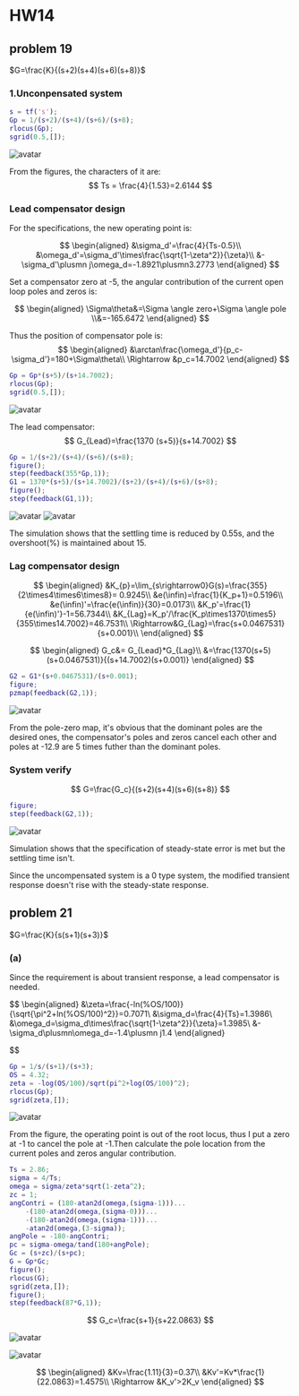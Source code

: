 # HW14

## problem 19

$G=\frac{K}{(s+2)(s+4)(s+6)(s+8)}$

### 1.Unconpensated system

```matlab
s = tf('s');
Gp = 1/(s+2)/(s+4)/(s+6)/(s+8);
rlocus(Gp);
sgrid(0.5,[]);
```

![avatar](./hw14-1.png)

From the figures, the characters of it are:
$$
Ts = \frac{4}{1.53}=2.6144
$$

### Lead compensator design

For the specifications, the new operating point is:

$$
\begin{aligned}
&\sigma_d'=\frac{4}{Ts-0.5}\\
&\omega_d'=\sigma_d'\times\frac{\sqrt{1-\zeta^2}}{\zeta}\\
&-\sigma_d'\plusmn j\omega_d=-1.8921\plusmn3.2773
\end{aligned}
$$

Set a compensator zero at -5, the angular contribution of the current open loop poles and zeros is:

$$
\begin{aligned}
\Sigma\theta&=\Sigma \angle zero+\Sigma \angle pole
\\&=-165.6472
\end{aligned}
$$

Thus the position of compensator pole is:
$$
\begin{aligned}
&\arctan\frac{\omega_d'}{p_c-\sigma_d'}=180+\Sigma\theta\\
\Rightarrow &p_c=14.7002
\end{aligned}
$$

```matlab
Gp = Gp*(s+5)/(s+14.7002);
rlocus(Gp);
sgrid(0.5,[]);
```

![avatar](./hw14-4.png)

The lead compensator:
$$
G_{Lead}=\frac{1370 (s+5)}{s+14.7002}
$$

```matlab
Gp = 1/(s+2)/(s+4)/(s+6)/(s+8);
figure();
step(feedback(355*Gp,1));
G1 = 1370*(s+5)/(s+14.7002)/(s+2)/(s+4)/(s+6)/(s+8);
figure();
step(feedback(G1,1));
```

![avatar](./hw14-6.png)
![avatar](./hw14-5.png)

The simulation shows that the settling time is reduced by 0.55s, and the overshoot(\%) is maintained about 15.

### Lag compensator design

$$
\begin{aligned}  
&K_{p}=\lim_{s\rightarrow0}G(s)=\frac{355}{2\times4\times6\times8}= 0.9245\\
&e(\infin)=\frac{1}{K_p+1}=0.5196\\
&e(\infin)'=\frac{e(\infin)}{30}=0.0173\\
&K_p'=\frac{1}{e(\infin)'}-1=56.7344\\
&K_{Lag}=K_p'/\frac{K_p\times1370\times5}{355\times14.7002}=46.7531\\
\Rightarrow&G_{Lag}=\frac{s+0.0467531}{s+0.001}\\
\end{aligned}
$$

$$
\begin{aligned}
G_c&= G_{Lead}*G_{Lag}\\
&=\frac{1370(s+5)(s+0.0467531)}{(s+14.7002)(s+0.001)}
\end{aligned}
$$

```matlab
G2 = G1*(s+0.0467531)/(s+0.001);
figure;
pzmap(feedback(G2,1));

```

![avatar](./hw14-7.png)

From the pole-zero map, it's obvious that the dominant poles are the desired ones, the compensator's poles and zeros cancel each other and poles at -12.9 are 5 times futher than the dominant poles.

### System verify

$$
G=\frac{G_c}{(s+2)(s+4)(s+6)(s+8)}
$$

```matlab
figure;
step(feedback(G2,1));
```

![avatar](./hw14-8.png)

Simulation shows that the specification of steady-state error is met but the settling time isn't.

Since the uncompensated system is a 0 type system, the modified transient response doesn't rise with the steady-state response.

## problem 21

$G=\frac{K}{s(s+1)(s+3)}$

### (a)

Since the requirement is about transient response, a lead compensator is needed.

$$
\begin{aligned}
&\zeta=\frac{-ln(\%OS/100)}{\sqrt{\pi^2+ln(\%OS/100)^2}}=0.7071\\
&\sigma_d=\frac{4}{Ts}=1.3986\\
&\omega_d=\sigma_d\times\frac{\sqrt{1-\zeta^2}}{\zeta}=1.3985\\
&-\sigma_d\plusmn\omega_d=-1.4\plusmn j1.4
\end{aligned}

$$

```matlab
Gp = 1/s/(s+1)/(s+3);
OS = 4.32;
zeta = -log(OS/100)/sqrt(pi^2+log(OS/100)^2);
rlocus(Gp);
sgrid(zeta,[]);
```

![avatar](./hw14-9.png)

From the figure, the operating point is out of the root locus, thus I put a zero at -1 to cancel the pole at -1.Then calculate the pole location from the current poles and zeros angular contribution.

```matlab
Ts = 2.86;
sigma = 4/Ts;
omega = sigma/zeta*sqrt(1-zeta^2);
zc = 1;
angContri = (180-atan2d(omega,(sigma-1)))...
    -(180-atan2d(omega,(sigma-0)))...
    -(180-atan2d(omega,(sigma-1)))...
    -atan2d(omega,(3-sigma));
angPole = -180-angContri;
pc = sigma-omega/tand(180+angPole);
Gc = (s+zc)/(s+pc);
G = Gp*Gc;
figure();
rlocus(G);
sgrid(zeta,[]);
figure();
step(feedback(87*G,1));
```

$$
G_c=\frac{s+1}{s+22.0863}
$$

![avatar](./hw14-11.png)

![avatar](./hw14-12.png)

$$
\begin{aligned}
&Kv=\frac{1.11}{3}=0.37\\
&Kv'=Kv*\frac{1}{22.0863}=1.4575\\
\Rightarrow &K_v'>2K_v
\end{aligned}
$$

